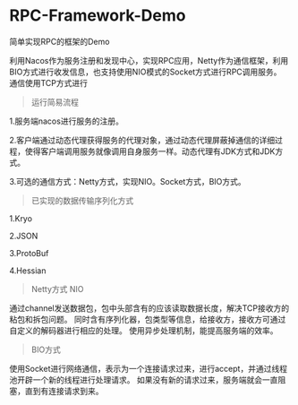 # RPC-Framework-Demo

简单实现RPC的框架的Demo

利用Nacos作为服务注册和发现中心，实现RPC应用，Netty作为通信框架，利用BIO方式进行收发信息，也支持使用NIO模式的Socket方式进行RPC调用服务。
通信使用TCP方式进行

>运行简易流程

1.服务端nacos进行服务的注册。

2.客户端通过动态代理获得服务的代理对象，通过动态代理屏蔽掉通信的详细过程，使得客户端调用服务就像调用自身服务一样。动态代理有JDK方式和JDK方式。

3.可选的通信方式：Netty方式，实现NIO。Socket方式，BIO方式。

> 已实现的数据传输序列化方式

1.Kryo

2.JSON

3.ProtoBuf

4.Hessian

> Netty方式 NIO

通过channel发送数据包，包中头部含有的应该读取数据长度，解决TCP接收方的粘包和拆包问题。
同时含有序列化器，包类型等信息，给接收方，接收方可通过自定义的解码器进行相应的处理。
使用异步处理机制，能提高服务端的效率。

> BIO方式

使用Socket进行网络通信，表示为一个连接请求过来，进行accept，并通过线程池开辟一个新的线程进行处理请求。
如果没有新的请求过来，服务端就会一直阻塞，直到有连接请求到来。